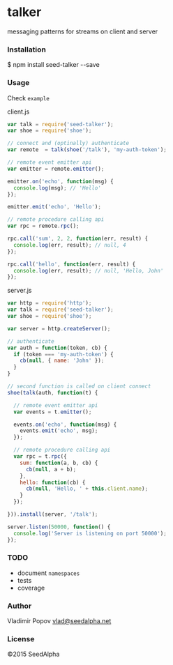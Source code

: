# talker

messaging patterns for streams on client and server

### Installation

  $ npm install seed-talker --save

### Usage

Check `example`

client.js
```javascript
var talk = require('seed-talker');
var shoe = require('shoe');

// connect and (optinally) authenticate
var remote  = talk(shoe('/talk'), 'my-auth-token');

// remote event emitter api
var emitter = remote.emitter();

emitter.on('echo', function(msg) {
  console.log(msg); // 'Hello'
});

emitter.emit('echo', 'Hello');

// remote procedure calling api
var rpc = remote.rpc();

rpc.call('sum', 2, 2, function(err, result) {
  console.log(err, result); // null, 4
});

rpc.call('hello', function(err, result) {
  console.log(err, result); // null, 'Hello, John'
});
```

server.js
```javascript
var http = require('http');
var talk = require('seed-talker');
var shoe = require('shoe');

var server = http.createServer();

// authenticate
var auth = function(token, cb) {
  if (token === 'my-auth-token') {
    cb(null, { name: 'John' });
  }
}

// second function is called on client connect
shoe(talk(auth, function(t) {

  // remote event emitter api
  var events = t.emitter();

  events.on('echo', function(msg) {
    events.emit('echo', msg);
  });

  // remote procedure calling api
  var rpc = t.rpc({
    sum: function(a, b, cb) {
      cb(null, a + b);
    },
    hello: function(cb) {
      cb(null, 'Hello, ' + this.client.name);
    }
  });

})).install(server, '/talk');

server.listen(50000, function() {
  console.log('Server is listening on port 50000');
});
```

### TODO

- document `namespaces`
- tests
- coverage

### Author

Vladimir Popov <vlad@seedalpha.net>

### License

©2015 SeedAlpha
